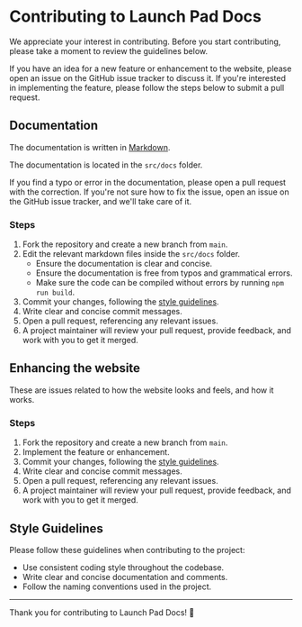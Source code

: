 # Contributing to Launch Pad Docs

We appreciate your interest in contributing.
Before you start contributing, please take a moment to review the guidelines below.

If you have an idea for a new feature or enhancement to the website, please open an issue on the GitHub issue tracker to discuss it. If you're interested in implementing the feature, please follow the steps below to submit a pull request.

## Documentation

The documentation is written in [Markdown](https://www.markdownguide.org/).

The documentation is located in the `src/docs` folder.

If you find a typo or error in the documentation, please open a pull request with the correction. If you're not sure how to fix the issue, open an issue on the GitHub issue tracker, and we'll take care of it.

### Steps

1. Fork the repository and create a new branch from `main`.
2. Edit the relevant markdown files inside the `src/docs` folder.
   - Ensure the documentation is clear and concise.
   - Ensure the documentation is free from typos and grammatical errors.
   - Make sure the code can be compiled without errors by running `npm run build`.
3. Commit your changes, following the [style guidelines](#style-guidelines).
4. Write clear and concise commit messages.
5. Open a pull request, referencing any relevant issues.
6. A project maintainer will review your pull request, provide feedback, and work with you to get it merged.

## Enhancing the website

These are issues related to how the website looks and feels, and how it works.

### Steps

1. Fork the repository and create a new branch from `main`.
2. Implement the feature or enhancement.
3. Commit your changes, following the [style guidelines](#style-guidelines).
4. Write clear and concise commit messages.
5. Open a pull request, referencing any relevant issues.
6. A project maintainer will review your pull request, provide feedback, and work with you to get it merged.

## Style Guidelines

Please follow these guidelines when contributing to the project:

- Use consistent coding style throughout the codebase.
- Write clear and concise documentation and comments.
- Follow the naming conventions used in the project.

---

Thank you for contributing to Launch Pad Docs! 🚀
